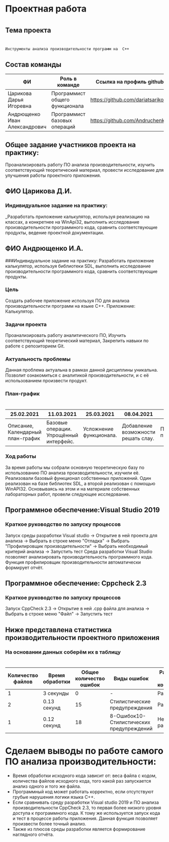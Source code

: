 # Проектная работа
#
## Тема проекта
#
```sh
Инструменты анализа производительности программ на  C++
```
 ## Состав команды
| ФИ | Роль в команде | Ссылка на профиль github |
| ------ | ------ | ------ |
| Царикова Дарья Игоревна| Программист общего функционала | https://github.com/dariatsarikova |
| Андрющенко Иван Александрович| Программист базовых операций | https://github.com/Andruchenko |

## Общее задание участников проекта на практику:
Проанализировать работу ПО анализа производительности, изучить соответствующий теоретический материал, провести исследование для улучшения работы проектного приложения.

## ФИО Царикова Д.И.	
### Индивидуальное задание на практику:
_Разработать приложение калькулятор, используя реализацию на классах, а конкретнее на WinApi32, выполнить исследование производительности программного кода, сравнить соответствующие продукты, ведение проектной документации.
	
## ФИО Андрющенко И.А.	
###Индивидуальное задание на практику:
Разработать приложение калькулятор, используя библиотеки SDL,  выполнить исследование производительности программного кода, сравнить соответствующие продукты. 

### Цель
Создать рабочее приложение используя ПО для анализа производительности программ на языке С++.  Приложение: Калькулятор.
### Задачи проекта
 Проанализировать работу аналитического ПО, Изучить соответствующий теоретический материал, Закрепить навыки по работе с репозиторием Git.
 ### Актуальность проблемы
 Данная проблема актуальна в рамках данной дисциплины  уникальна. Позволит ознакомиться с аналитикой производительности, и с её использованием произвести продукт.
 
### План-график
#
|25.02.2021|11.03.2021|25.03.2021|08.04.2021|22.04.2021|06.05.2021|20.05.2021|31.05.2021|
| ------ | ------ | ------ |  ------ |  ------ |  ------ |  ------ |  ------ |
|Описание, Календарный план-график|Базовые операции. Упрощённый интерфейс.|Усложнение функционала.|Добавление возможности решать слау.|Проведение анализа производительности.|Проведение тестов функцилонала.|Формирование отчёта, подготовка презентации.|Защита работы.|
### Ход работы
За время работы мы собрали основную теоретическую базу по использованию ПО анализа производительности, изучили её. Реализовали базовый функционал собственных приложений. 
Один реализован на базе библиотек SDL, а второй реализован с помощью WinAPI32. Основываясь на этом и на материале собственных лабораторных работ, провели следующее исследование.
## Программное обеспечение:Visual Studio 2019
### Краткое руководство по запуску процессов
Запуск среды разработки Visual studio -> Открытие в ней проекта для анализа -> Выбрать в строке меню "Отладка" -> Выбрать "Профилировщик производительности" -> Выбрать необходимый критерий анализа -> Запустить тест
Среда разработки Visual Studio позволяет анализировать производительность программного кода. Функция профилировщик производительности автоматически формирует отчёт. 

## Программное обеспечение: Cppcheck 2.3
### Краткое руководство по запуску процессов
Запуск CppCheck 2.3 -> Открытие в ней .cpp файла для анализа -> Выбрать в строке меню "Файл"  -> Запустить тест
## Ниже представлена статистика производительности проектного приложения
### На основании данных соберём их в таблицу
#
|Количество файлов|Время обработки|Общее количество ошибок|Виды ошибок|Работает ли корректно|
| ------ | ------ | ------ |  ------ |  ------ |
|1|3 секунды|0|-|Работает|
|2|	0.13 секунд|	15|	Стилистические предупреждения|	Работает|
|1|	0.12 секунд|	18|	8-Ошибок10-Стилистических предупреждений|	Не работает|
# Сделаем выводы по работе самого ПО анализа производительности:
+	Время обработки исходного кода зависит от: веса файла с кодом, количества файлов исходного кода, того какой раз запускается анализ одного и того же файла.
+	Программный код может работать корректно, если отсутствуют грубые нарушения логики языка C++.
+	Если сравнивать среду разработки Visual studio 2019 и ПО анализа производительности CppCheck 2.3, то первая более  низкого уровня доступа к программного кода. К тому же используется запуск кода и тест в процессе работы приложения. Данная функция позволяет произвести более точный анализ.
+ Также из плюсов среды разработки является формирование наглядного отчёта.

